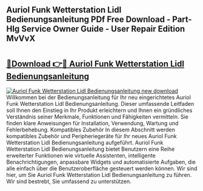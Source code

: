 ## Auriol Funk Wetterstation Lidl Bedienungsanleitung PDf Free Download - Part-HIg Service Owner Guide - User Repair Edition MvVvX

# <h2><a href="http://df641ox.blite.top/?on=Auriol+Funk+Wetterstation+Lidl+Bedienungsanleitung">🔗Download 👉🔴 Auriol Funk Wetterstation Lidl Bedienungsanleitung</a></h2>

[![Auriol Funk Wetterstation Lidl Bedienungsanleitung new download](https://i.imgur.com/lujVjoI.png)](http://df641ox.blite.top/?on=Auriol+Funk+Wetterstation+Lidl+Bedienungsanleitung)
Willkommen bei der Bedienungsanleitung für Ihr neu eingerichtetes Auriol Funk Wetterstation Lidl Bedienungsanleitung. Dieser umfassende Leitfaden soll Ihnen den Einstieg in Ihr Produkt erleichtern und Ihnen ein gründliches Verständnis seiner Merkmale, Funktionen und Fähigkeiten vermitteln. Sie finden klare Anweisungen für Installation, Verwendung, Wartung und Fehlerbehebung. Kompatibles Zubehör In diesem Abschnitt werden kompatibles Zubehör und Peripheriegeräte für Ihr neues Auriol Funk Wetterstation Lidl Bedienungsanleitung aufgeführt. Auriol Funk Wetterstation Lidl Bedienungsanleitung bietet Benutzern eine Reihe erweiterter Funktionen wie virtuelle Assistenten, intelligente Benachrichtigungen, anpassbare Widgets und automatisierte Aufgaben, die alle einfach über die Benutzeroberfläche gesteuert werden können. Wir sind hier, um Sie Auriol Funk Wetterstation Lidl Bedienungsanleitung zu führen. Wir sind bestrebt, Sie umfassend zu unterstützen.
